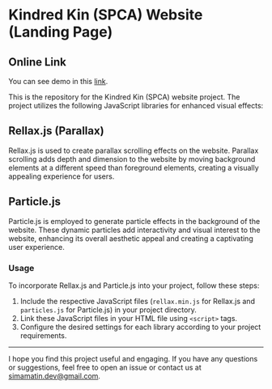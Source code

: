# Kindred Kin (SPCA) Website (Landing Page)


## Online Link

You can see demo in this [link](https://simamatin.github.io/SPCA/).

This is the repository for the Kindred Kin (SPCA) website project. The project utilizes the following JavaScript libraries for enhanced visual effects:

## Rellax.js (Parallax)
Rellax.js is used to create parallax scrolling effects on the website. Parallax scrolling adds depth and dimension to the website by moving background elements at a different speed than foreground elements, creating a visually appealing experience for users.


## Particle.js
Particle.js is employed to generate particle effects in the background of the website. These dynamic particles add interactivity and visual interest to the website, enhancing its overall aesthetic appeal and creating a captivating user experience.


### Usage
To incorporate Rellax.js and Particle.js into your project, follow these steps:
1. Include the respective JavaScript files (`rellax.min.js` for Rellax.js and `particles.js` for Particle.js) in your project directory.
2. Link these JavaScript files in your HTML file using `<script>` tags.
3. Configure the desired settings for each library according to your project requirements.




---


I hope you find this project useful and engaging. If you have any questions or suggestions, feel free to open an issue or contact us at simamatin.dev@gmail.com.
